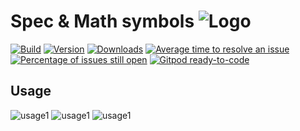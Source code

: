 # Spec & Math symbols ![Logo](docs/logo.svg)


[![Build](https://github.com/cronenberg-world/symbol-idea-plugin/workflows/Scala%20CI/badge.svg)](https://github.com/Cronenberg-World/symbol-idea-plugin/actions)
[![Version](https://img.shields.io/jetbrains/plugin/v/io.galagutskiy.symbol-idea-plugin)](https://plugins.jetbrains.com/plugin/14267-spec-and-math-symbols)
[![Downloads](https://img.shields.io/jetbrains/plugin/d/io.galagutskiy.symbol-idea-plugin)](https://plugins.jetbrains.com/plugin/14267-spec-and-math-symbols)
[![Average time to resolve an issue](http://isitmaintained.com/badge/resolution/Cronenberg-world/symbol-idea-plugin.svg)](https://github.com/Cronenberg-World/symbol-idea-plugin/issues)
[![Percentage of issues still open](http://isitmaintained.com/badge/open/Cronenberg-world/symbol-idea-plugin.svg)](https://github.com/Cronenberg-World/symbol-idea-plugin/issues)
[![Gitpod ready-to-code](https://img.shields.io/badge/Gitpod-ready--to--code-blue?logo=gitpod)](https://gitpod.io/#https://github.com/Cronenberg-World/symbol-idea-plugin)


## Usage

![usage1](docs/1.png)
![usage1](docs/2.png)
![usage1](docs/3.png)